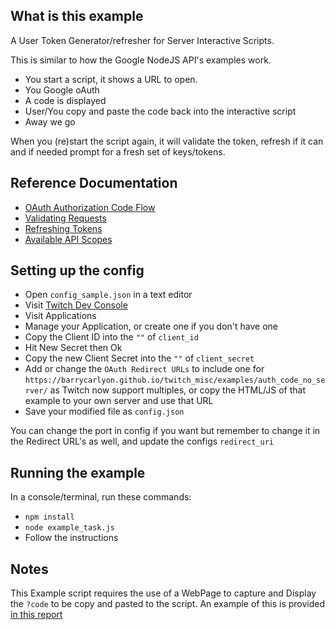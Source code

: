 ## What is this example

A User Token Generator/refresher for Server Interactive Scripts.

This is similar to how the Google NodeJS API's examples work.

- You start a script, it shows a URL to open.
- You Google oAuth
- A code is displayed
- User/You copy and paste the code back into the interactive script
- Away we go

When you (re)start the script again, it will validate the token, refresh if it can and if needed prompt for a fresh set of keys/tokens.

## Reference Documentation

- [OAuth Authorization Code Flow](https://dev.twitch.tv/docs/authentication/getting-tokens-oauth#oauth-authorization-code-flow)
- [Validating Requests](https://dev.twitch.tv/docs/authentication#validating-requests)
- [Refreshing Tokens](https://dev.twitch.tv/docs/authentication#refreshing-access-tokens)
- [Available API Scopes](https://dev.twitch.tv/docs/authentication#scopes)

## Setting up the config

- Open `config_sample.json` in a text editor
- Visit [Twitch Dev Console](https://dev.twitch.tv/console/)
- Visit Applications
- Manage your Application, or create one if you don't have one
- Copy the Client ID into the `""` of `client_id`
- Hit New Secret then Ok
- Copy the new Client Secret into the `""` of `client_secret`
- Add or change the `OAuth Redirect URLs` to include one for `https://barrycarlyon.github.io/twitch_misc/examples/auth_code_no_server/` as Twitch now support multiples, or copy the HTML/JS of that example to your own server and use that URL
- Save your modified file as `config.json`

You can change the port in config if you want but remember to change it in the Redirect URL's as well, and update the configs `redirect_uri`

## Running the example

In a console/terminal, run these commands:

- `npm install`
- `node example_task.js`
- Follow the instructions

## Notes

This Example script requires the use of a WebPage to capture and Display the `?code` to be copy and pasted to the script.
An example of this is provided [in this report](../../main/examples/auth_code_no_server/)
